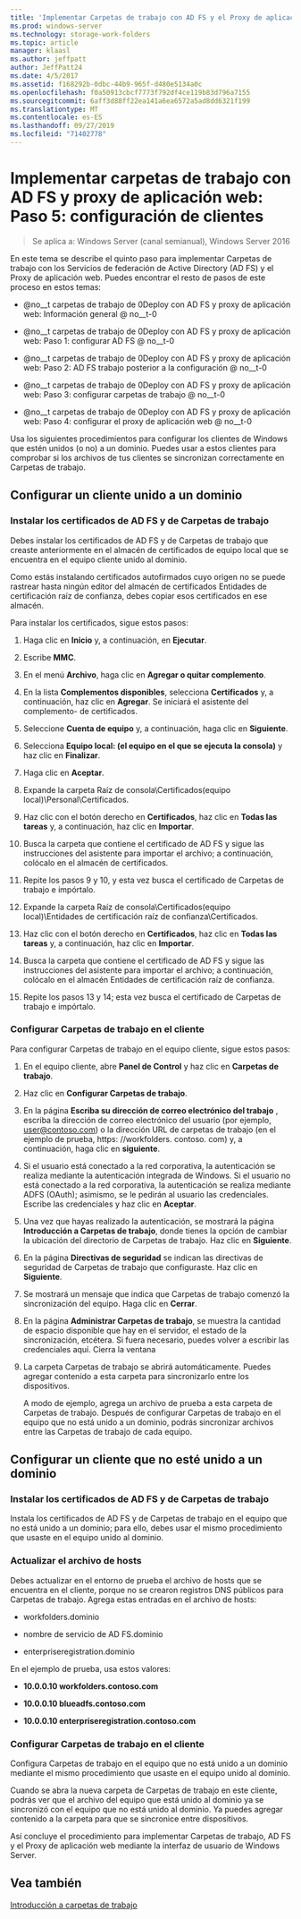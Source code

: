 ```yaml
---
title: 'Implementar Carpetas de trabajo con AD FS y el Proxy de aplicación web: paso 5; configurar clientes'
ms.prod: windows-server
ms.technology: storage-work-folders
ms.topic: article
manager: klaasl
ms.author: jeffpatt
author: JeffPatt24
ms.date: 4/5/2017
ms.assetid: f168292b-0dbc-44b9-965f-d480e5134a0c
ms.openlocfilehash: f0a50913cbcf7773f792df4ce119b83d796a7155
ms.sourcegitcommit: 6aff3d88ff22ea141a6ea6572a5ad8dd6321f199
ms.translationtype: MT
ms.contentlocale: es-ES
ms.lasthandoff: 09/27/2019
ms.locfileid: "71402778"
---
```

# <a name="deploy-work-folders-with-ad-fs-and-web-application-proxy-step-5-set-up-clients"></a>Implementar carpetas de trabajo con AD FS y proxy de aplicación web: Paso 5: configuración de clientes

>Se aplica a: Windows Server (canal semianual), Windows Server 2016

En este tema se describe el quinto paso para implementar Carpetas de trabajo con los Servicios de federación de Active Directory (AD FS) y el Proxy de aplicación web. Puedes encontrar el resto de pasos de este proceso en estos temas:  
  
-   @no__t carpetas de trabajo de 0Deploy con AD FS y proxy de aplicación web: Información general @ no__t-0  
  
-   @no__t carpetas de trabajo de 0Deploy con AD FS y proxy de aplicación web: Paso 1: configurar AD FS @ no__t-0  
  
-   @no__t carpetas de trabajo de 0Deploy con AD FS y proxy de aplicación web: Paso 2: AD FS trabajo posterior a la configuración @ no__t-0  
  
-   @no__t carpetas de trabajo de 0Deploy con AD FS y proxy de aplicación web: Paso 3: configurar carpetas de trabajo @ no__t-0  
  
-   @no__t carpetas de trabajo de 0Deploy con AD FS y proxy de aplicación web: Paso 4: configurar el proxy de aplicación web @ no__t-0  
  
Usa los siguientes procedimientos para configurar los clientes de Windows que estén unidos (o no) a un dominio. Puedes usar a estos clientes para comprobar si los archivos de tus clientes se sincronizan correctamente en Carpetas de trabajo.  
  
## <a name="set-up-a-domain-joined-client"></a>Configurar un cliente unido a un dominio  
  
### <a name="install-the-ad-fs-and-work-folder-certificates"></a>Instalar los certificados de AD FS y de Carpetas de trabajo  
Debes instalar los certificados de AD FS y de Carpetas de trabajo que creaste anteriormente en el almacén de certificados de equipo local que se encuentra en el equipo cliente unido al dominio.  
  
Como estás instalando certificados autofirmados cuyo origen no se puede rastrear hasta ningún editor del almacén de certificados Entidades de certificación raíz de confianza, debes copiar esos certificados en ese almacén.  
  
Para instalar los certificados, sigue estos pasos:  
  
1.  Haga clic en **Inicio** y, a continuación, en **Ejecutar**.  
  
2.  Escribe **MMC**.  
  
3.  En el menú **Archivo**, haga clic en **Agregar o quitar complemento**.  
  
4.  En la lista **Complementos disponibles**, selecciona **Certificados** y, a continuación, haz clic en **Agregar**. Se iniciará el asistente del complemento\- de certificados.  
  
5.  Seleccione **Cuenta de equipo** y, a continuación, haga clic en **Siguiente**.  
  
6.  Selecciona **Equipo local: (el equipo en el que se ejecuta la consola)** y haz clic en **Finalizar**.  
  
7.  Haga clic en **Aceptar**.  
  
8.  Expande la carpeta Raíz de consola\Certificados\(equipo local)\Personal\Certificados.  
  
9. Haz clic con el botón derecho en **Certificados**, haz clic en **Todas las tareas** y, a continuación, haz clic en **Importar**.  
  
10. Busca la carpeta que contiene el certificado de AD FS y sigue las instrucciones del asistente para importar el archivo; a continuación, colócalo en el almacén de certificados.  
  
11. Repite los pasos 9 y 10, y esta vez busca el certificado de Carpetas de trabajo e impórtalo.  
  
12. Expande la carpeta Raíz de consola\Certificados\(equipo local)\Entidades de certificación raíz de confianza\Certificados.  
  
13. Haz clic con el botón derecho en **Certificados**, haz clic en **Todas las tareas** y, a continuación, haz clic en **Importar**.  
  
14. Busca la carpeta que contiene el certificado de AD FS y sigue las instrucciones del asistente para importar el archivo; a continuación, colócalo en el almacén Entidades de certificación raíz de confianza.  
  
15. Repite los pasos 13 y 14; esta vez busca el certificado de Carpetas de trabajo e impórtalo.  
  
### <a name="configure-work-folders-on-the-client"></a>Configurar Carpetas de trabajo en el cliente  
Para configurar Carpetas de trabajo en el equipo cliente, sigue estos pasos:  
  
1. En el equipo cliente, abre **Panel de Control** y haz clic en **Carpetas de trabajo**.  
  
2. Haz clic en **Configurar Carpetas de trabajo**.  
  
3. En la página **Escriba su dirección de correo electrónico del trabajo** , escriba la dirección de correo electrónico del usuario (por ejemplo, user@contoso.com) o la dirección URL de carpetas de trabajo (en el ejemplo de prueba, https: \//workfolders. contoso. com) y, a continuación, haga clic en **siguiente**.  
  
4. Si el usuario está conectado a la red corporativa, la autenticación se realiza mediante la autenticación integrada de Windows. Si el usuario no está conectado a la red corporativa, la autenticación se realiza mediante ADFS (OAuth); asimismo, se le pedirán al usuario las credenciales. Escribe las credenciales y haz clic en **Aceptar**.  
  
5. Una vez que hayas realizado la autenticación, se mostrará la página **Introducción a Carpetas de trabajo**, donde tienes la opción de cambiar la ubicación del directorio de Carpetas de trabajo. Haz clic en **Siguiente**.  
  
6. En la página **Directivas de seguridad** se indican las directivas de seguridad de Carpetas de trabajo que configuraste. Haz clic en **Siguiente**.  
  
7. Se mostrará un mensaje que indica que Carpetas de trabajo comenzó la sincronización del equipo. Haga clic en **Cerrar**.  
  
8. En la página **Administrar Carpetas de trabajo**, se muestra la cantidad de espacio disponible que hay en el servidor, el estado de la sincronización, etcétera. Si fuera necesario, puedes volver a escribir las credenciales aquí. Cierra la ventana  
  
9. La carpeta Carpetas de trabajo se abrirá automáticamente. Puedes agregar contenido a esta carpeta para sincronizarlo entre los dispositivos.  
  
    A modo de ejemplo, agrega un archivo de prueba a esta carpeta de Carpetas de trabajo. Después de configurar Carpetas de trabajo en el equipo que no está unido a un dominio, podrás sincronizar archivos entre las Carpetas de trabajo de cada equipo.  
  
## <a name="set-up-a-non-domain-joined-client"></a>Configurar un cliente que no esté unido a un dominio  
  
### <a name="install-the-ad-fs-and-work-folder-certificates"></a>Instalar los certificados de AD FS y de Carpetas de trabajo  
Instala los certificados de AD FS y de Carpetas de trabajo en el equipo que no está unido a un dominio; para ello, debes usar el mismo procedimiento que usaste en el equipo unido al dominio.  
  
### <a name="update-the-hosts-file"></a>Actualizar el archivo de hosts  
Debes actualizar en el entorno de prueba el archivo de hosts que se encuentra en el cliente, porque no se crearon registros DNS públicos para Carpetas de trabajo. Agrega estas entradas en el archivo de hosts:  
  
-  workfolders.dominio  
  
-  nombre de servicio de AD FS.dominio  
  
-  enterpriseregistration.dominio  
  
En el ejemplo de prueba, usa estos valores:  
  
-  **10.0.0.10 workfolders.contoso.com**  
  
-  **10.0.0.10 blueadfs.contoso.com**  
  
-  **10.0.0.10 enterpriseregistration.contoso.com**  
  
### <a name="configure-work-folders-on-the-client"></a>Configurar Carpetas de trabajo en el cliente  
Configura Carpetas de trabajo en el equipo que no está unido a un dominio mediante el mismo procedimiento que usaste en el equipo unido al dominio.  
  
Cuando se abra la nueva carpeta de Carpetas de trabajo en este cliente, podrás ver que el archivo del equipo que está unido al dominio ya se sincronizó con el equipo que no está unido al dominio. Ya puedes agregar contenido a la carpeta para que se sincronice entre dispositivos.  
  
Así concluye el procedimiento para implementar Carpetas de trabajo, AD FS y el Proxy de aplicación web mediante la interfaz de usuario de Windows Server.  
  
## <a name="see-also"></a>Vea también  
[Introducción a carpetas de trabajo](Work-Folders-Overview.md)  
  

